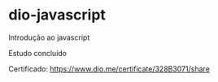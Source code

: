# dio-javascript
Introdução ao javascript

Estudo concluído

Certificado: https://www.dio.me/certificate/328B3071/share
